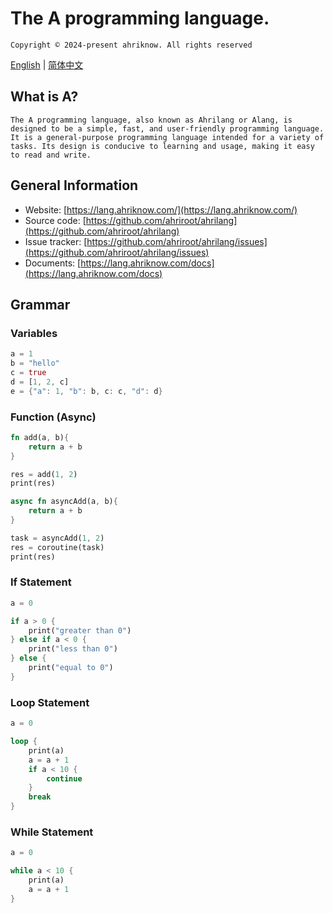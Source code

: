 # The A programming language.

`Copyright © 2024-present ahriknow. All rights reserved`

[English](./README.en.md) | [简体中文](./README.zh.md)

## What is A?

`The A programming language, also known as Ahrilang or Alang, is designed to be a simple, fast, and user-friendly programming language. It is a general-purpose programming language intended for a variety of tasks. Its design is conducive to learning and usage, making it easy to read and write.`

## General Information

- Website: [https://lang.ahriknow.com/](https://lang.ahriknow.com/)
- Source code: [https://github.com/ahriroot/ahrilang](https://github.com/ahriroot/ahrilang)
- Issue tracker: [https://github.com/ahriroot/ahrilang/issues](https://github.com/ahriroot/ahrilang/issues)
- Documents: [https://lang.ahriknow.com/docs](https://lang.ahriknow.com/docs)

## Grammar

### Variables

```rust
a = 1
b = "hello"
c = true
d = [1, 2, c]
e = {"a": 1, "b": b, c: c, "d": d}
```

### Function (Async)

```rust
fn add(a, b){
    return a + b
}

res = add(1, 2)
print(res)

async fn asyncAdd(a, b){
    return a + b
}

task = asyncAdd(1, 2)
res = coroutine(task)
print(res)
```

### If Statement

```rust
a = 0

if a > 0 {
    print("greater than 0")
} else if a < 0 {
    print("less than 0")
} else {
    print("equal to 0")
}
```

### Loop Statement

```rust
a = 0

loop {
    print(a)
    a = a + 1
    if a < 10 {
        continue
    }
    break
}
```

### While Statement

```rust
a = 0

while a < 10 {
    print(a)
    a = a + 1
}
```
